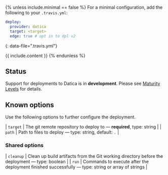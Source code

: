 {% unless include.minimal == false %}
For a minimal configuration, add the following to your `.travis.yml`:

```yaml
deploy:
  provider: datica
  target: <target>
  edge: true # opt in to dpl v2
```
{: data-file=".travis.yml"}



{{ include.content }}
{% endunless %}

## Status

Support for deployments to Datica is in **development**. Please see [Maturity Levels](/user/deployment-v2/#maturity-levels) for details.
## Known options

Use the following options to further configure the deployment.

| `target` | The git remote repository to deploy to &mdash; **required**, type: string |
| `path` | Path to files to deploy &mdash; type: string, default: `.` |

### Shared options

| `cleanup` | Clean up build artifacts from the Git working directory before the deployment &mdash; type: boolean |
| `run` | Commands to execute after the deployment finished successfully &mdash; type: string or array of strings |


